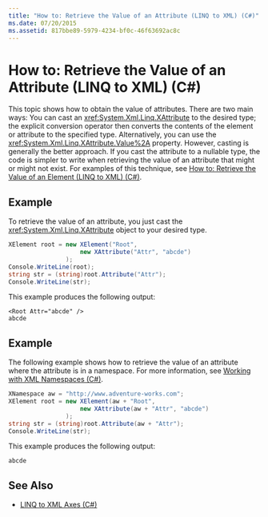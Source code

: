 ```yaml
---
title: "How to: Retrieve the Value of an Attribute (LINQ to XML) (C#)"
ms.date: 07/20/2015
ms.assetid: 817bbe89-5979-4234-bf0c-46f63692ac8c
---
```

# How to: Retrieve the Value of an Attribute (LINQ to XML) (C#)
This topic shows how to obtain the value of attributes. There are two main ways: You can cast an <xref:System.Xml.Linq.XAttribute> to the desired type; the explicit conversion operator then converts the contents of the element or attribute to the specified type. Alternatively, you can use the <xref:System.Xml.Linq.XAttribute.Value%2A> property. However, casting is generally the better approach. If you cast the attribute to a nullable type, the code is simpler to write when retrieving the value of an attribute that might or might not exist. For examples of this technique, see [How to: Retrieve the Value of an Element (LINQ to XML) (C#)](../../../../csharp/programming-guide/concepts/linq/how-to-retrieve-the-value-of-an-element-linq-to-xml.md).  
  
## Example  
 To retrieve the value of an attribute, you just cast the <xref:System.Xml.Linq.XAttribute> object to your desired type.  
  
```csharp  
XElement root = new XElement("Root",  
                    new XAttribute("Attr", "abcde")  
                );  
Console.WriteLine(root);  
string str = (string)root.Attribute("Attr");  
Console.WriteLine(str);  
```  
  
 This example produces the following output:  
  
```  
<Root Attr="abcde" />  
abcde  
```  
  
## Example  
 The following example shows how to retrieve the value of an attribute where the attribute is in a namespace. For more information, see [Working with XML Namespaces (C#)](../../../../csharp/programming-guide/concepts/linq/working-with-xml-namespaces.md).  
  
```csharp  
XNamespace aw = "http://www.adventure-works.com";  
XElement root = new XElement(aw + "Root",  
                    new XAttribute(aw + "Attr", "abcde")  
                );  
string str = (string)root.Attribute(aw + "Attr");  
Console.WriteLine(str);  
```  
  
 This example produces the following output:  
  
```  
abcde  
```  
  
## See Also

- [LINQ to XML Axes (C#)](../../../../csharp/programming-guide/concepts/linq/linq-to-xml-axes.md)
